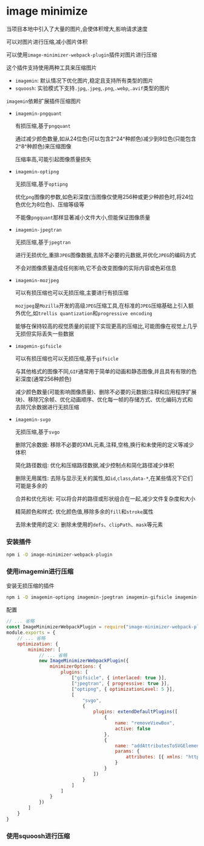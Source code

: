 <h1>image minimize</h1>

当项目本地中引入了大量的图片,会使体积增大,影响请求速度

可以对图片进行压缩,减小图片体积

可以使用`image-minimizer-webpack-plugin`插件对图片进行压缩

这个插件支持使用两种工具来压缩图片

* `imagemin`: 默认情况下优化图片,稳定且支持所有类型的图片
* `squoosh`: 实验模式下支持`.jpg`,`.jpeg`,`.png`,`.webp`,`.avif`类型的图片

`imagemin`依赖扩展插件压缩图片
* `imagemin-pngquant`

    有损压缩,基于`pngquant`

    通过减少颜色数量,如从24位色(可以包含2^24^种颜色)减少到8位色(只能包含2^8^种颜色)来压缩图像

    压缩率高,可能引起图像质量损失

* `imagemin-optipng`

    无损压缩,基于`optipng`

    优化`png`图像的参数,如色彩深度(当图像仅使用256种或更少种颜色时,将24位色优化为8位色)、压缩等级等

    不能像`pngquant`那样显著减小文件大小,但能保证图像质量

* `imagemin-jpegtran`

    无损压缩,基于`jpegtran`

    进行无损优化,重排`JPEG`图像数据,去除不必要的元数据,并优化`JPEG`的编码方式

    不会对图像质量造成任何影响,它不会改变图像的实际内容或色彩信息

* `imagemin-mozjpeg`

    可以有损压缩也可以无损压缩,主要进行有损压缩

    `mozjpeg`是`Mozilla`开发的高级`JPEG`压缩工具,在标准的`JPEG`压缩基础上引入额外优化,如`trellis quantization`和`progressive encoding`

    能够在保持较高的视觉质量的前提下实现更高的压缩比,可能图像在视觉上几乎无损但实际丢失一些数据
* `imagemin-gifsicle`

    可以有损压缩也可以无损压缩,基于`gifsicle`

    与其他格式的图像不同,`GIF`通常用于简单的动画和静态图像,并且具有有限的色彩深度(通常256种颜色)

    减少颜色数量(可能影响图像质量)、删除不必要的元数据(注释和应用程序扩展块)、移除冗余帧、优化动画顺序、优化每一帧的存储方式、优化编码方式和去除冗余数据进行无损压缩
* `imagemin-svgo`

    无损压缩,基于`svgo`

    删除冗余数据: 移除不必要的XML元素,注释,空格,换行和未使用的定义等减少体积

    简化路径数组: 优化和压缩路径数据,减少控制点和简化路径减少体积

    删除无用属性: 去除与显示无关的属性,如`id`,`class`,`data-*`,在某些情况下它们可能是多余的

    合并和优化形状: 可以将合并的路径或形状组合在一起,减少文件复杂度和大小

    精简颜色和样式: 优化颜色值,移除多余的`fill`和`stroke`属性

    去除未使用的定义: 删除未使用的`defs`、`clipPath`、`mask`等元素

### 安装插件
```bash
npm i -D image-minimizer-webpack-plugin
```

### 使用imagemin进行压缩

安装无损压缩的插件
```bash
npm i -D imagemin-optipng imagemin-jpegtran imagemin-gifsicle imagemin-svgo
```

配置
```javascript title="webpack.common.js"
// ... 省略
const ImageMinimizerWebpackPlugin = require("image-minimizer-webpack-plugin");
module.exports = {
    // ... 省略
    optimization: {
        minimizer: [
            // ... 省略
            new ImageMinimizerWebpackPlugin({
                minimizerOptions: {
                    plugins: [
                        ["gifsicle", { interlaced: true }],
                        ["jpegtran", { progressive: true }],
                        ["optipng", { optimizationLevel: 5 }],
                        [
                            "svgo",
                            {
                                plugins: extendDefaultPlugins([
                                    {
                                        name: "removeViewBox",
                                        active: false
                                    },
                                    {
                                        name: "addAttributesToSVGElement",
                                        params: {
                                            attributes: [{ xmlns: "http://www.w3.org/2000/svg" }]
                                        }
                                    }
                                ])
                            }
                        ]
                    ]
                }
            })
        ]
    }
}
```

### 使用squoosh进行压缩
